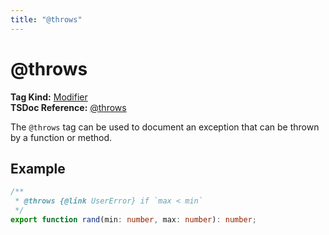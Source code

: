 ```yaml
---
title: "@throws"
---
```


# @throws

**Tag Kind:** [Modifier](../tags.md#Block-Tags) <br>
**TSDoc Reference:** [@throws](https://tsdoc.org/pages/tags/throws/)

The `@throws` tag can be used to document an exception that can be thrown by a function or method.

## Example

```ts
/**
 * @throws {@link UserError} if `max < min`
 */
export function rand(min: number, max: number): number;
```
